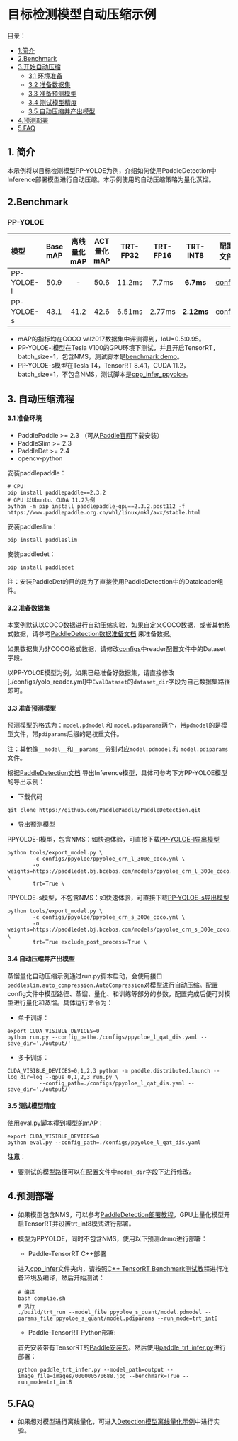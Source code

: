 # 目标检测模型自动压缩示例

目录：
- [1.简介](#1简介)
- [2.Benchmark](#2Benchmark)
- [3.开始自动压缩](#自动压缩流程)
  - [3.1 环境准备](#31-准备环境)
  - [3.2 准备数据集](#32-准备数据集)
  - [3.3 准备预测模型](#33-准备预测模型)
  - [3.4 测试模型精度](#34-测试模型精度)
  - [3.5 自动压缩并产出模型](#35-自动压缩并产出模型)
- [4.预测部署](#4预测部署)
- [5.FAQ](5FAQ)

## 1. 简介
本示例将以目标检测模型PP-YOLOE为例，介绍如何使用PaddleDetection中Inference部署模型进行自动压缩。本示例使用的自动压缩策略为量化蒸馏。


## 2.Benchmark

### PP-YOLOE

| 模型  | Base mAP | 离线量化mAP | ACT量化mAP | TRT-FP32 | TRT-FP16 | TRT-INT8 |  配置文件 | 量化模型  |
| :-------- |:-------- |:--------: | :---------------------: | :----------------: | :----------------: | :---------------: | :----------------------: | :---------------------: |
| PP-YOLOE-l | 50.9  |  - | 50.6  |   11.2ms  |   7.7ms   |  **6.7ms**  |  [config](https://github.com/PaddlePaddle/PaddleSlim/blob/develop/example/auto_compression/detection/configs/ppyoloe_l_qat_dis.yaml) | [Model](https://bj.bcebos.com/v1/paddle-slim-models/act/ppyoloe_crn_l_300e_coco_quant.tar) |
| PP-YOLOE-s |  43.1  |   41.2 |   42.6   |   6.51ms  |   2.77ms   |  **2.12ms**  |  [config](https://github.com/PaddlePaddle/PaddleSlim/blob/develop/example/auto_compression/detection/configs/ppyoloe_s_qat_dis.yaml) | [Model](https://bj.bcebos.com/v1/paddle-slim-models/act/ppyoloe_s_quant.tar) |

- mAP的指标均在COCO val2017数据集中评测得到，IoU=0.5:0.95。
- PP-YOLOE-l模型在Tesla V100的GPU环境下测试，并且开启TensorRT，batch_size=1，包含NMS，测试脚本是[benchmark demo](https://github.com/PaddlePaddle/PaddleDetection/tree/release/2.4/deploy/python)。
- PP-YOLOE-s模型在Tesla T4，TensorRT 8.4.1，CUDA 11.2，batch_size=1，不包含NMS，测试脚本是[cpp_infer_ppyoloe](./cpp_infer_ppyoloe)。
## 3. 自动压缩流程

#### 3.1 准备环境
- PaddlePaddle >= 2.3 （可从[Paddle官网](https://www.paddlepaddle.org.cn/install/quick?docurl=/documentation/docs/zh/install/pip/linux-pip.html)下载安装）
- PaddleSlim >= 2.3
- PaddleDet >= 2.4
- opencv-python

安装paddlepaddle：
```shell
# CPU
pip install paddlepaddle==2.3.2
# GPU 以Ubuntu、CUDA 11.2为例
python -m pip install paddlepaddle-gpu==2.3.2.post112 -f https://www.paddlepaddle.org.cn/whl/linux/mkl/avx/stable.html
```

安装paddleslim：
```shell
pip install paddleslim
```

安装paddledet：
```shell
pip install paddledet
```

注：安装PaddleDet的目的是为了直接使用PaddleDetection中的Dataloader组件。

#### 3.2 准备数据集

本案例默认以COCO数据进行自动压缩实验，如果自定义COCO数据，或者其他格式数据，请参考[PaddleDetection数据准备文档](https://github.com/PaddlePaddle/PaddleDetection/blob/release/2.4/docs/tutorials/PrepareDataSet.md) 来准备数据。

如果数据集为非COCO格式数据，请修改[configs](./configs)中reader配置文件中的Dataset字段。

以PP-YOLOE模型为例，如果已经准备好数据集，请直接修改[./configs/yolo_reader.yml]中`EvalDataset`的`dataset_dir`字段为自己数据集路径即可。

#### 3.3 准备预测模型

预测模型的格式为：`model.pdmodel` 和 `model.pdiparams`两个，带`pdmodel`的是模型文件，带`pdiparams`后缀的是权重文件。

注：其他像`__model__`和`__params__`分别对应`model.pdmodel` 和 `model.pdiparams`文件。


根据[PaddleDetection文档](https://github.com/PaddlePaddle/PaddleDetection/blob/develop/docs/tutorials/GETTING_STARTED_cn.md#8-%E6%A8%A1%E5%9E%8B%E5%AF%BC%E5%87%BA) 导出Inference模型，具体可参考下方PP-YOLOE模型的导出示例：
- 下载代码
```
git clone https://github.com/PaddlePaddle/PaddleDetection.git
```
- 导出预测模型

PPYOLOE-l模型，包含NMS：如快速体验，可直接下载[PP-YOLOE-l导出模型](https://bj.bcebos.com/v1/paddle-slim-models/act/ppyoloe_crn_l_300e_coco.tar)
```shell
python tools/export_model.py \
        -c configs/ppyoloe/ppyoloe_crn_l_300e_coco.yml \
        -o weights=https://paddledet.bj.bcebos.com/models/ppyoloe_crn_l_300e_coco.pdparams \
        trt=True \
```

PPYOLOE-s模型，不包含NMS：如快速体验，可直接下载[PP-YOLOE-s导出模型](https://bj.bcebos.com/v1/paddle-slim-models/act/ppyoloe_crn_s_300e_coco.tar)
```shell
python tools/export_model.py \
        -c configs/ppyoloe/ppyoloe_crn_s_300e_coco.yml \
        -o weights=https://paddledet.bj.bcebos.com/models/ppyoloe_crn_s_300e_coco.pdparams \
        trt=True exclude_post_process=True \
```

#### 3.4 自动压缩并产出模型

蒸馏量化自动压缩示例通过run.py脚本启动，会使用接口```paddleslim.auto_compression.AutoCompression```对模型进行自动压缩。配置config文件中模型路径、蒸馏、量化、和训练等部分的参数，配置完成后便可对模型进行量化和蒸馏。具体运行命令为：

- 单卡训练：
```
export CUDA_VISIBLE_DEVICES=0
python run.py --config_path=./configs/ppyoloe_l_qat_dis.yaml --save_dir='./output/'
```

- 多卡训练：
```
CUDA_VISIBLE_DEVICES=0,1,2,3 python -m paddle.distributed.launch --log_dir=log --gpus 0,1,2,3 run.py \
          --config_path=./configs/ppyoloe_l_qat_dis.yaml --save_dir='./output/'
```

#### 3.5 测试模型精度

使用eval.py脚本得到模型的mAP：
```
export CUDA_VISIBLE_DEVICES=0
python eval.py --config_path=./configs/ppyoloe_l_qat_dis.yaml
```

**注意**：
- 要测试的模型路径可以在配置文件中`model_dir`字段下进行修改。

## 4.预测部署

- 如果模型包含NMS，可以参考[PaddleDetection部署教程](https://github.com/PaddlePaddle/PaddleDetection/tree/release/2.4/deploy)，GPU上量化模型开启TensorRT并设置trt_int8模式进行部署。

- 模型为PPYOLOE，同时不包含NMS，使用以下预测demo进行部署：
  - Paddle-TensorRT C++部署

  进入[cpp_infer](./cpp_infer_ppyoloe)文件夹内，请按照[C++ TensorRT Benchmark测试教程](./cpp_infer_ppyoloe/README.md)进行准备环境及编译，然后开始测试：
  ```shell
  # 编译
  bash complie.sh
  # 执行
  ./build/trt_run --model_file ppyoloe_s_quant/model.pdmodel --params_file ppyoloe_s_quant/model.pdiparams --run_mode=trt_int8
  ```

  - Paddle-TensorRT Python部署:

  首先安装带有TensorRT的[Paddle安装包](https://www.paddlepaddle.org.cn/inference/v2.3/user_guides/download_lib.html#python)。然后使用[paddle_trt_infer.py](./paddle_trt_infer.py)进行部署：
  ```shell
  python paddle_trt_infer.py --model_path=output --image_file=images/000000570688.jpg --benchmark=True --run_mode=trt_int8
  ```

## 5.FAQ


- 如果想对模型进行离线量化，可进入[Detection模型离线量化示例](https://github.com/PaddlePaddle/PaddleSlim/tree/develop/example/post_training_quantization/detection)中进行实验。
